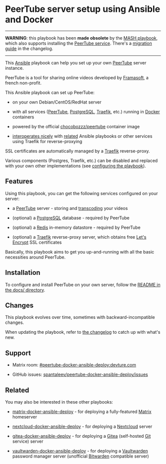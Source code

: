 # PeerTube server setup using Ansible and Docker

------

**WARNING**: this playbook has been **made obsolete** by the [MASH playbook](https://github.com/mother-of-all-self-hosting/mash-playbook), which also supports installing the [PeerTube service](https://github.com/mother-of-all-self-hosting/mash-playbook/blob/main/docs/services/peertube.md). There's a [migration guide](CHANGELOG.md#this-playbook-has-been-absorbed-into-the-mash-playbook) in the changelog.

------

This [Ansible](https://www.ansible.com/) playbook can help you set up your own [PeerTube](https://joinpeertube.org/) server instance.

PeerTube is a tool for sharing online videos developed by [Framasoft](https://framasoft.org/), a french non-profit.

This Ansible playbook can set up PeerTube:

- on your own Debian/CentOS/RedHat server

- with all services ([PeerTube](https://joinpeertube.org/), [PostgreSQL](https://www.postgresql.org/), [Traefik](https://traefik.io), etc.) running in [Docker](https://www.docker.com/) containers

- powered by the official [chocobozzz/peertube](https://hub.docker.com/r/chocobozzz/peertube) container image

- [interoperates nicely](docs/configuring-playbook-interoperability.md) with [related](#related) Ansible playbooks or other services using Traefik for reverse-proxying

SSL certificates are automatically managed by a [Traefik](https://traefik.io) reverse-proxy.

Various components (Postgres, Traefik, etc.) can be disabled and replaced with your own other implementations (see [configuring the playbook](docs/configuring-playbook.md)).


## Features

Using this playbook, you can get the following services configured on your server:

- a [PeerTube](https://joinpeertube.org/) server - storing and [transcoding](https://en.wikipedia.org//wiki/Transcoding) your videos

- (optional) a [PostgreSQL](https://www.postgresql.org/) database - required by PeerTube

- (optional) a [Redis](https://redis.io) in-memory datastore - required by PeerTube

- (optional) a [Traefik](https://traefik.io) reverse-proxy server, which obtains free [Let's Encrypt](https://letsencrypt.org/) SSL certificates

Basically, this playbook aims to get you up-and-running with all the basic necessities around PeerTube.


## Installation

To configure and install PeerTube on your own server, follow the [README in the docs/ directory](docs/README.md).


## Changes

This playbook evolves over time, sometimes with backward-incompatible changes.

When updating the playbook, refer to [the changelog](CHANGELOG.md) to catch up with what's new.


## Support

- Matrix room: [#peertube-docker-ansible-deploy:devture.com](https://matrix.to/#/#peertube-docker-ansible-deploy:devture.com)

- GitHub issues: [spantaleev/peertube-docker-ansible-deploy/issues](https://github.com/spantaleev/peertube-docker-ansible-deploy/issues)


## Related

You may also be interested in these other playbooks:

- [matrix-docker-ansible-deploy](https://github.com/spantaleev/matrix-docker-ansible-deploy) - for deploying a fully-featured [Matrix](https://matrix.org) homeserver

- [nextcloud-docker-ansible-deploy](https://github.com/spantaleev/nextcloud-docker-ansible-deploy) - for deploying a [Nextcloud](https://nextcloud.com/) server

- [gitea-docker-ansible-deploy](https://github.com/spantaleev/gitea-docker-ansible-deploy) - for deploying a [Gitea](https://gitea.io) (self-hosted [Git](https://git-scm.com/) service) server

- [vaultwarden-docker-ansible-deploy](https://github.com/spantaleev/vaultwarden-docker-ansible-deploy) - for deploying a [Vaultwarden](https://github.com/dani-garcia/vaultwarden) password manager server (unofficial [Bitwarden](https://bitwarden.com/) compatible server)
